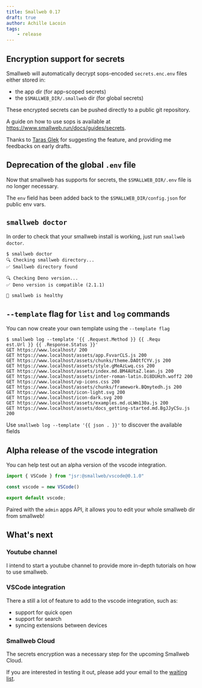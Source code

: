 ```yaml
---
title: Smallweb 0.17
draft: true
author: Achille Lacoin
tags:
    - release
---
```


## Encryption support for secrets

Smallweb will automatically decrypt sops-encoded `secrets.enc.env` files either stored in:

- the app dir (for app-scoped secrets)
- the `$SMALLWEB_DIR/.smallweb` dir (for global secrets)

These encrypted secrets can be pushed directly to a public git repository.

A guide on how to use sops is available at <https://www.smallweb.run/docs/guides/secrets>.

Thanks to [Taras Glek](https://taras.glek.net/) for suggesting the feature, and providing me feedbacks on early drafts.

## Deprecation of the global `.env` file

Now that smallweb has supports for secrets, the `$SMALLWEB_DIR/.env` file is no longer necessary.

The `env` field has been added back to the `$SMALLWEB_DIR/config.json` for public env vars.

## `smallweb doctor`

In order to check that your smallweb install is working, just run `smallweb doctor`.

```console
$ smallweb doctor
🔍 Checking smallweb directory...
✅ Smallweb directory found

🔍 Checking Deno version...
✅ Deno version is compatible (2.1.1)

🎉 smallweb is healthy
```

## `--template` flag for `list` and `log` commands

You can now create your own template using the `--template flag`

```console
$ smallweb log --template '{{ .Request.Method }} {{ .Requ
est.Url }} {{ .Response.Status }}'
GET https://www.localhost/ 200
GET https://www.localhost/assets/app.FvvarCLS.js 200
GET https://www.localhost/assets/chunks/theme.DAOtfCYV.js 200
GET https://www.localhost/assets/style.gMeAzLwq.css 200
GET https://www.localhost/assets/index.md.BM4AUtaZ.lean.js 200
GET https://www.localhost/assets/inter-roman-latin.Di8DUHzh.woff2 200
GET https://www.localhost/vp-icons.css 200
GET https://www.localhost/assets/chunks/framework.BQmytedh.js 200
GET https://www.localhost/icon-light.svg 200
GET https://www.localhost/icon-dark.svg 200
GET https://www.localhost/assets/examples.md.oLWm130a.js 200
GET https://www.localhost/assets/docs_getting-started.md.BgJJyCSu.js 200
```

Use `smallweb log --template '{{ json . }}'` to discover the available fields

## Alpha release of the vscode integration

You can help test out an alpha version of the vscode integration.

```ts
import { VSCode } from "jsr:@smallweb/vscode@0.1.0"

const vscode = new VSCode()

export default vscode;
```

Paired with the `admin` apps API, it allows you to edit your whole smallweb dir from smallweb!

## What's next

### Youtube channel

I intend to start a youtube channel to provide more in-depth tutorials on how to use smallweb.

### VSCode integration

There a still a lot of feature to add to the vscode integration, such as:

- support for quick open
- support for search
- syncing extensions between devices

### Smallweb Cloud

The secrets encryption was a necessary step for the upcoming Smallweb Cloud.

If you are interested in testing it out, please add your email to the [waiting list](https://cloud.smallweb.run).
